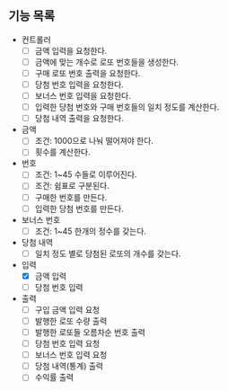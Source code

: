 ## 기능 목록
- 컨트롤러
    - [ ] 금액 입력을 요청한다.
    - [ ] 금액에 맞는 개수로 로또 번호들을 생성한다.
    - [ ] 구매 로또 번호 출력을 요청한다.
    - [ ] 당첨 번호 입력을 요청한다.
    - [ ] 보너스 번호 입력을 요청한다.
    - [ ] 입력한 당첨 번호와 구매 번호들의 일치 정도를 계산한다.
    - [ ] 당첨 내역 출력을 요청한다.
- 금액
    - [ ] 조건: 1000으로 나눠 떨어져야 한다.
    - [ ] 횟수를 계산한다.
- 번호
    - [ ] 조건: 1~45 수들로 이루어진다.
    - [ ] 조건: 쉼표로 구분된다.
    - [ ] 구매한 번호를 만든다.
    - [ ] 입력한 당첨 번호를 만든다.
- 보너스 번호
    - [ ] 조건: 1~45 한개의 정수를 갖는다.
- 당첨 내역
    - [ ] 일치 정도 별로 당첨된 로또의 개수를 갖는다.
- 입력
    - [X] 금액 입력
    - [ ] 당첨 번호 입력
- 출력
    - [ ] 구입 금액 입력 요청
    - [ ] 발행한 로또 수량 출력
    - [ ] 발행한 로또들 오름차순 번호 출력
    - [ ] 당첨 번호 입력 요청
    - [ ] 보너스 번호 입력 요청
    - [ ] 당첨 내역(통계) 출력
    - [ ] 수익률 출력